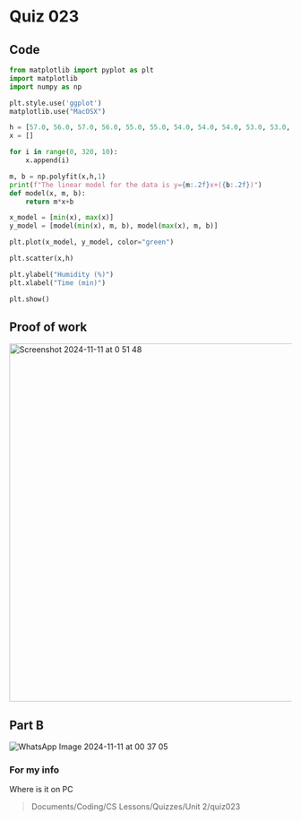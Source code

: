 # Quiz 023

## Code
```.py
from matplotlib import pyplot as plt
import matplotlib
import numpy as np

plt.style.use('ggplot')
matplotlib.use("MacOSX")

h = [57.0, 56.0, 57.0, 56.0, 55.0, 55.0, 54.0, 54.0, 54.0, 53.0, 53.0, 54.0, 53.0, 53.0, 52.0, 52.0, 51.0, 51.0, 51.0, 50.0, 50.0, 49.0, 50.0, 49.0, 49.0, 48.0, 49.0, 49.0, 48.0, 48.0, 48.0, 49.0]
x = []

for i in range(0, 320, 10):
    x.append(i)

m, b = np.polyfit(x,h,1)
print(f"The linear model for the data is y={m:.2f}x+({b:.2f})")
def model(x, m, b):
    return m*x+b

x_model = [min(x), max(x)]
y_model = [model(min(x), m, b), model(max(x), m, b)]

plt.plot(x_model, y_model, color="green")

plt.scatter(x,h)

plt.ylabel("Humidity (%)")
plt.xlabel("Time (min)")

plt.show()
```

## Proof of work
<img width="639" alt="Screenshot 2024-11-11 at 0 51 48" src="https://github.com/user-attachments/assets/26119a07-5970-430b-8363-953f3ab9701d">

## Part B
![WhatsApp Image 2024-11-11 at 00 37 05](https://github.com/user-attachments/assets/9c639871-b56b-4f77-abc4-372b658deb19)

### For my info
Where is it on PC
>Documents/Coding/CS Lessons/Quizzes/Unit 2/quiz023
